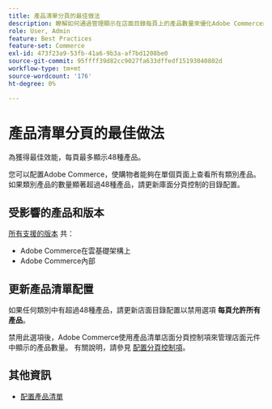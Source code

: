 ```yaml
---
title: 產品清單分頁的最佳做法
description: 瞭解如何通過管理顯示在店面目錄每頁上的產品數量來優化Adobe Commerce的效能。
role: User, Admin
feature: Best Practices
feature-set: Commerce
exl-id: 473f23a9-53fb-41a6-9b3a-af7bd1208be0
source-git-commit: 95ffff39d82cc9027fa633dffedf15193040802d
workflow-type: tm+mt
source-wordcount: '176'
ht-degree: 0%

---
```


# 產品清單分頁的最佳做法

為獲得最佳效能，每頁最多顯示48種產品。

您可以配置Adobe Commerce，使購物者能夠在單個頁面上查看所有類別產品。 如果類別產品的數量顯著超過48種產品，請更新庫面分頁控制的目錄配置。

## 受影響的產品和版本

[所有支援的版本](../../../release/versions.md) 共：

- Adobe Commerce在雲基礎架構上
- Adobe Commerce內部

## 更新產品清單配置

如果任何類別中有超過48種產品，請更新店面目錄配置以禁用選項 **每頁允許所有產品**。

禁用此選項後，Adobe Commerce使用產品清單店面分頁控制項來管理店面元件中顯示的產品數量。 有關說明，請參見 [配置分頁控制項](https://experienceleague.adobe.com/docs/commerce-admin/catalog/catalog/navigation/navigation-product-listings.html#configure-the-pagination-controls)。

## 其他資訊

- [配置產品清單](https://experienceleague.adobe.com/docs/commerce-admin/catalog/catalog/navigation/navigation-product-listings.html)
